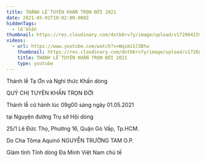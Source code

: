 ```yaml
---
title: THÁNH LỄ TUYÊN KHẤN TRỌN ĐỜI 2021
date: 2021-05-01T10:02:00.000Z
hiddenTags:
  - lễ khấn
thumbnail: https://res.cloudinary.com/dxtb6rv7y/image/upload/v1729041592/vinh_KHAN_2021_copy_n3nyag.jpg
videos:
  - url: https://www.youtube.com/watch?v=WqimiSl5Btw
    thumbnail: https://res.cloudinary.com/dxtb6rv7y/image/upload/v1726887520/le_khan_2022_mymp2c.jpg
    title: THÁNH LỄ TUYÊN KHẤN TRỌN ĐỜI 2021
    type: youtube
---
```

Thánh lễ Tạ Ơn và Nghi thức Khấn dòng

QUÝ CHỊ TUYÊN KHẤN TRỌN ĐỜI

Thánh lễ cử hành lúc 09g00 sáng ngày 01.05.2021

tại Nguyện đường Trụ sở Hội dòng

25/1 Lê Đức Thọ, Phường 16, Quận Gò Vấp, Tp.HCM.

Do Cha Tôma Aquinô NGUYỄN TRƯỜNG TAM O.P.

Giám tỉnh Tỉnh dòng Đa Minh Việt Nam chủ tế
